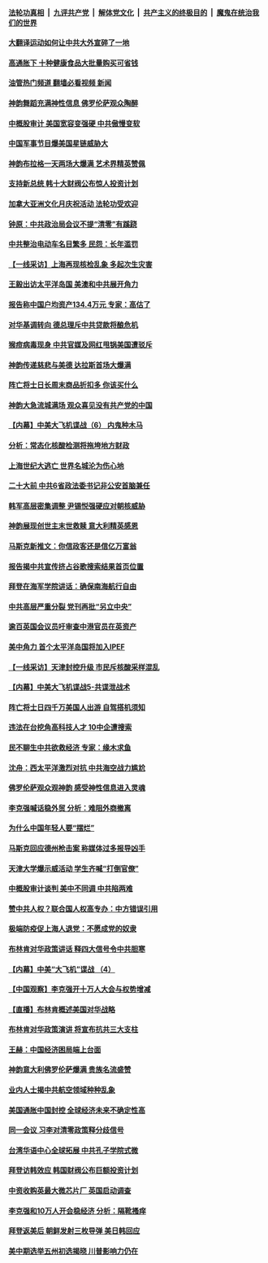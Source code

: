 ####  [法轮功真相](../../../../basic/blob/master/README.md?t=05300131) &nbsp;|&nbsp; [九评共产党](../../../../9ping.md/blob/master/README.md?t=05300131) &nbsp;|&nbsp; [解体党文化](../../../../jtdwh.md/blob/master/README.md?t=05300131)  &nbsp;|&nbsp; [共产主义的终极目的](../../../../gczydzjmd.md/blob/master/README.md?t=05300131) &nbsp;|&nbsp; [魔鬼在统治我们的世界](../../../../mgztzwmdsj.md/blob/master/README.md?t=05300131) 

#### [大翻译运动如何让中共大外宣碎了一地](../pages/nf4514/n13743979.md?t=05300131) 

#### [高通胀下 十种健康食品大批量购买可省钱](../pages/nf4514/n13746362.md?t=05300131) 

#### [油管热门频道 翻墙必看视频 新闻](http://45.76.130.85:81/youtube.html?05300131)

#### [神韵舞蹈充满神性信息 佛罗伦萨观众陶醉](../pages/nf4514/n13747638.md?t=05300131) 

#### [中概股审计 美国宽容变强硬 中共傲慢变软](../pages/nf4514/n13747819.md?t=05300131) 

#### [中国军事节目爆美国星链威胁大](../pages/nf4514/n13747800.md?t=05300131) 

#### [神韵布拉格一天两场大爆满 艺术界精英赞佩](../pages/nf4514/n13747772.md?t=05300131) 

#### [支持新总统 韩十大财阀公布惊人投资计划](../pages/nf4514/n13747766.md?t=05300131) 

#### [加拿大亚洲文化月庆祝活动 法轮功受欢迎](../pages/nf4514/n13747735.md?t=05300131) 

#### [钟原：中共政治局会议不提“清零”有蹊跷](../pages/nf4514/n13747573.md?t=05300131) 

#### [中共整治电动车名目繁多 民怨：长年滥罚](../pages/nf4514/n13747579.md?t=05300131) 

#### [【一线采访】上海再现核检乱象 多起次生灾害](../pages/nf4514/n13747317.md?t=05300131) 

#### [王毅出访太平洋岛国 美澳和中共展开角力](../pages/nf4514/n13747108.md?t=05300131) 

#### [报告称中国户均资产134.4万元 专家：高估了](../pages/nf4514/n13747372.md?t=05300131) 

#### [对华基调转向 德总理斥中共贷款将酿危机](../pages/nf4514/n13747475.md?t=05300131) 

#### [猴痘病毒现身 中共官媒及网红甩锅美国遭驳斥](../pages/nf4514/n13747230.md?t=05300131) 

#### [神韵传递慈悲与美德 达拉斯首场大爆满](../pages/nf4514/n13747424.md?t=05300131) 

#### [阵亡将士日长周末商品折扣多 你该买什么](../pages/nf4514/n13747135.md?t=05300131) 

#### [神韵大急流城满场 观众喜见没有共产党的中国](../pages/nf4514/n13747406.md?t=05300131) 

#### [【内幕】中美大飞机谍战（6） 内鬼种木马](../pages/nf4514/n13747248.md?t=05300131) 

#### [分析：常态化核酸检测将拖垮地方财政](../pages/nf4514/n13747225.md?t=05300131) 

#### [上海世纪大逃亡 世界名城沦为伤心地](../pages/nf4514/n13747294.md?t=05300131) 

#### [二十大前 中共6省政法委书记非公安首脑兼任](../pages/nf4514/n13747269.md?t=05300131) 

#### [韩军高层密集调整 尹锡悦强硬应对朝核威胁](../pages/nf4514/n13747246.md?t=05300131) 

#### [神韵展现创世主末世救赎 意大利精英感恩](../pages/nf4514/n13747236.md?t=05300131) 

#### [马斯克新推文：你信政客还是信亿万富翁](../pages/nf4514/n13746891.md?t=05300131) 

#### [报告揭中共宣传挤占谷歌搜索结果首页位置](../pages/nf4514/n13746870.md?t=05300131) 

#### [拜登在海军学院讲话：确保南海航行自由](../pages/nf4514/n13746988.md?t=05300131) 

#### [中共高层严重分裂 党刊再批“另立中央”](../pages/nf4514/n13747012.md?t=05300131) 

#### [逾百英国会议员吁审查中港官员在英资产](../pages/nf4514/n13746966.md?t=05300131) 

#### [美中角力 首个太平洋岛国将加入IPEF](../pages/nf4514/n13746926.md?t=05300131) 

#### [【一线采访】天津封控升级 市民斥核酸采样混乱](../pages/nf4514/n13746738.md?t=05300131) 

#### [【内幕】中美大飞机谍战5-共谍泄战术](../pages/nf4514/n13746387.md?t=05300131) 

#### [阵亡将士日四千万美国人出游 自驾搭机须知](../pages/nf4514/n13746848.md?t=05300131) 

#### [违法在台挖角高科技人才 10中企遭搜索](../pages/nf4514/n13746570.md?t=05300131) 

#### [民不聊生中共欲救经济 专家：缘木求鱼](../pages/nf4514/n13746227.md?t=05300131) 

#### [沈舟：西太平洋激烈对抗 中共海空战力尴尬](../pages/nf4514/n13746437.md?t=05300131) 

#### [佛罗伦萨观众观神韵 感受神性信息进入灵魂](../pages/nf4514/n13746518.md?t=05300131) 

#### [李克强喊话稳外贸 分析：难阻外商撤离](../pages/nf4514/n13746266.md?t=05300131) 

#### [为什么中国年轻人要“摆烂”](../pages/nf4514/n13746219.md?t=05300131) 

#### [马斯克回应德州枪击案 称媒体过多报导凶手](../pages/nf4514/n13746165.md?t=05300131) 

#### [天津大学爆示威活动 学生齐喊“打倒官僚”](../pages/nf4514/n13746187.md?t=05300131) 

#### [中概股审计谈判 美中不同调 中共陷两难](../pages/nf4514/n13746049.md?t=05300131) 

#### [赞中共人权？联合国人权高专办：中方错误引用](../pages/nf4514/n13745933.md?t=05300131) 

#### [极端防疫促上海人退党：不愿成党的奴隶](../pages/nf4514/n13745816.md?t=05300131) 

#### [布林肯对华政策讲话 释四大信号令中共胆寒](../pages/nf4514/n13746116.md?t=05300131) 

#### [【内幕】中美“大飞机”谍战 （4）](../pages/nf4514/n13745555.md?t=05300131) 

#### [【中国观察】李克强开十万人大会与权势增减](../pages/nf4514/n13745814.md?t=05300131) 

#### [【直播】布林肯概述美国对华战略](../pages/nf4514/n13745109.md?t=05300131) 

#### [布林肯对华政策演讲 将宣布抗共三大支柱](../pages/nf4514/n13745974.md?t=05300131) 

#### [王赫：中国经济困局端上台面](../pages/nf4514/n13745656.md?t=05300131) 

#### [神韵意大利佛罗伦萨爆满 贵族名流盛赞](../pages/nf4514/n13745675.md?t=05300131) 

#### [业内人士揭中共航空领域种种乱象](../pages/nf4514/n13745602.md?t=05300131) 

#### [美国通胀中国封控 全球经济未来不确定性高](../pages/nf4514/n13745529.md?t=05300131) 

#### [同一会议 习李对清零政策释分歧信号](../pages/nf4514/n13745273.md?t=05300131) 

#### [台湾华语中心全球拓展 中共孔子学院式微](../pages/nf4514/n13745484.md?t=05300131) 

#### [拜登访韩效应 韩国财阀公布巨额投资计划](../pages/nf4514/n13745453.md?t=05300131) 

#### [中资收购英最大微芯片厂 英国启动调查](../pages/nf4514/n13745209.md?t=05300131) 

#### [李克强和10万人开会稳经济 分析：隔靴搔痒](../pages/nf4514/n13744468.md?t=05300131) 

#### [拜登返美后 朝鲜发射三枚导弹 美日韩回应](../pages/nf4514/n13745019.md?t=05300131) 

#### [美中期选举五州初选揭晓 川普影响力仍在](../pages/nf4514/n13745003.md?t=05300131) 

<img src='http://gfw-breaker.win/goodnews/indexes/nf4514.md' width='0px' height='0px'/>
